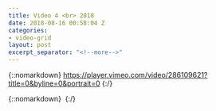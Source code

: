 ```yaml
---
title: Video 4 <br> 2018
date: 2018-08-16 00:58:04 Z
categories:
- video-grid
layout: post
excerpt_separator: "<!--more-->"
---
```


{::nomarkdown}
https://player.vimeo.com/video/286109621?title=0&byline=0&portrait=0
{:/}  

<!--more-->
{::nomarkdown}
<img class="lazyload" data-vimeo-id="286109621" src="" alt="">
{:/}  
